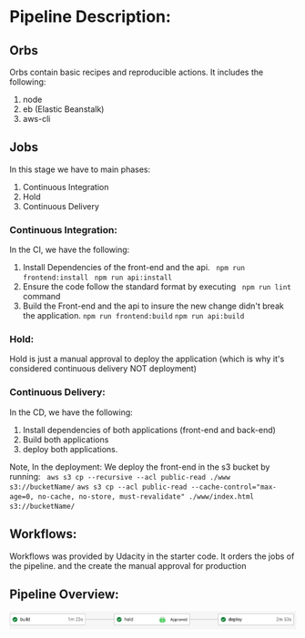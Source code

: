 # Pipeline Description:

## Orbs

Orbs contain basic recipes and reproducible actions. It includes the following:

1. node
2. eb (Elastic Beanstalk)
3. aws-cli

## Jobs

In this stage we have to main phases:

1. Continuous Integration
2. Hold
3. Continuous Delivery

### Continuous Integration:

In the CI, we have the following:

1. Install Dependencies of the front-end and the api. ` npm run frontend:install` ` npm run api:install`
2. Ensure the code follow the standard format by executing ` npm run lint` command
3. Build the Front-end and the api to insure the new change didn't break the application. `npm run frontend:build` `npm run api:build`

### Hold:

Hold is just a manual approval to deploy the application (which is why it's considered continuous delivery NOT deployment)

### Continuous Delivery:

In the CD, we have the following:

1. Install dependencies of both applications (front-end and back-end)
2. Build both applications
3. deploy both applications.

Note, In the deployment:
We deploy the front-end in the s3 bucket by running:
` aws s3 cp --recursive --acl public-read ./www s3://bucketName/`
`aws s3 cp --acl public-read --cache-control="max-age=0, no-cache, no-store, must-revalidate" ./www/index.html s3://bucketName/`

## Workflows:

Workflows was provided by Udacity in the starter code. It orders the jobs of the pipeline. and the create the manual approval for production

## Pipeline Overview:

![RDS](/public/PipelineDiagram.png)
